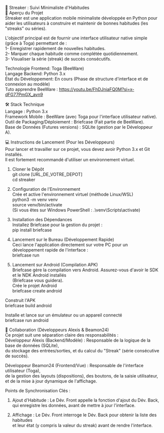 🌟 Streaker : Suivi Minimaliste d'Habitudes  
🎯 Aperçu du Projet  
Streaker est une application mobile minimaliste développée en Python pour aider les utilisateurs à 
construire et maintenir de bonnes habitudes (les "streaks" ou séries).  

L'objectif principal est de fournir une interface utilisateur native simple (grâce à Toga) permettant de :   
  1- Enregistrer rapidement de nouvelles habitudes.  
  2- Marquer chaque habitude comme complétée quotidiennement.  
  3- Visualiser la série (streak) de succès consécutifs.  
  
Technologie Frontend: Toga (BeeWare)  
Langage Backend: Python 3.x  
État du Développement: En cours (Phase de structure d'interface et de connexion au modèle)  
Tuto apprendre BeeWare : https://youtu.be/FhDJniaFQ0M?si=x-dFG77PmGX_avn9  

🛠️ Stack Technique  
Langage : Python 3.x  
Framework Mobile : BeeWare (avec Toga pour l'interface utilisateur native).  
Outil de Packaging/Déploiement : Briefcase (Fait partie de BeeWare).  
Base de Données (Futures versions) : SQLite (gestion par le Développeur A).  

💻 Instructions de Lancement (Pour les Développeurs)  
Pour lancer et travailler sur ce projet, vous devez avoir Python 3.x et Git installés.   
Il est fortement recommandé d'utiliser un environnement virtuel.  

1. Cloner le Dépôt  
  git clone [URL_DE_VOTRE_DEPOT]  
  cd streaker  

2. Configuration de l'Environnement  
Crée et active l'environnement virtuel (méthode Linux/WSL)  
  python3 -m venv venv  
  source venv/bin/activate  
(Si vous êtes sur Windows PowerShell : .\venv\Scripts\activate)  

3. Installation des Dépendances  
Installez Briefcase pour la gestion du projet :  
  pip install briefcase  

4. Lancement sur le Bureau (Développement Rapide)  
Ceci lance l'application directement sur votre PC pour un développement rapide de l'interface :  
  briefcase run  

5. Lancement sur Android (Compilation APK)  
Briefcase gère la compilation vers Android. Assurez-vous d'avoir le SDK et le NDK Android installés  
(Briefcase vous guidera).  
Crée le projet Android  
  briefcase create android  
  
Construit l'APK  
  briefcase build android  
  
Installe et lance sur un émulateur ou un appareil connecté  
  briefcase run android  

🤝 Collaboration (Développeurs Alexis & Beamon24)  
Ce projet suit une séparation claire des responsabilités :  
  Développeur Alexis (Backend/Modèle) : Responsable de la logique de la base de données (SQLite),   
  du stockage des entrées/sorties, et du calcul du "Streak" (série consécutive de succès).  
  
  Développeur Beamon24 (Frontend/Vue) : Responsable de l'interface utilisateur (Toga),   
  de la gestion des layouts (dispositions), des boutons, de la saisie utilisateur,   
  et de la mise à jour dynamique de l'affichage.  
  
Points de Synchronisation Clés :  
  1. Ajout d'Habitude : Le Dév. Front appelle la fonction d'ajout du Dév. Back,   
  qui enregistre les données, avant de mettre à jour l'interface.  
  
  2. Affichage : Le Dév. Front interroge le Dév. Back pour obtenir la liste des habitudes   
  et leur état (y compris la valeur du streak) avant de rendre l'interface.  
